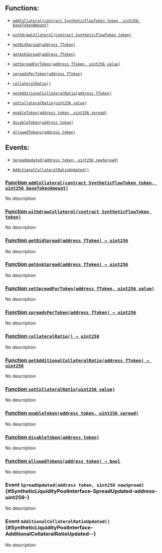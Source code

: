 ## Functions:

- [`addCollateral(contract SyntheticFlowToken token, uint256 baseTokenAmount)`](#SyntheticLiquidityPoolInterface-addCollateral-contract-SyntheticFlowToken-uint256-)

- [`withdrawCollateral(contract SyntheticFlowToken token)`](#SyntheticLiquidityPoolInterface-withdrawCollateral-contract-SyntheticFlowToken-)

- [`getBidSpread(address fToken)`](#SyntheticLiquidityPoolInterface-getBidSpread-address-)

- [`getAskSpread(address fToken)`](#SyntheticLiquidityPoolInterface-getAskSpread-address-)

- [`setSpreadForToken(address fToken, uint256 value)`](#SyntheticLiquidityPoolInterface-setSpreadForToken-address-uint256-)

- [`spreadsPerToken(address fToken)`](#SyntheticLiquidityPoolInterface-spreadsPerToken-address-)

- [`collateralRatio()`](#SyntheticLiquidityPoolInterface-collateralRatio--)

- [`getAdditionalCollateralRatio(address fToken)`](#SyntheticLiquidityPoolInterface-getAdditionalCollateralRatio-address-)

- [`setCollateralRatio(uint256 value)`](#SyntheticLiquidityPoolInterface-setCollateralRatio-uint256-)

- [`enableToken(address token, uint256 spread)`](#SyntheticLiquidityPoolInterface-enableToken-address-uint256-)

- [`disableToken(address token)`](#SyntheticLiquidityPoolInterface-disableToken-address-)

- [`allowedTokens(address token)`](#SyntheticLiquidityPoolInterface-allowedTokens-address-)

## Events:

- [`SpreadUpdated(address token, uint256 newSpread)`](#SyntheticLiquidityPoolInterface-SpreadUpdated-address-uint256-)

- [`AdditionalCollateralRatioUpdated()`](#SyntheticLiquidityPoolInterface-AdditionalCollateralRatioUpdated--)

### [Function `addCollateral(contract SyntheticFlowToken token, uint256 baseTokenAmount)`](#SyntheticLiquidityPoolInterface-addCollateral-contract-SyntheticFlowToken-uint256-)

No description

### [Function `withdrawCollateral(contract SyntheticFlowToken token)`](#SyntheticLiquidityPoolInterface-withdrawCollateral-contract-SyntheticFlowToken-)

No description

### [Function `getBidSpread(address fToken) → uint256`](#SyntheticLiquidityPoolInterface-getBidSpread-address-)

No description

### [Function `getAskSpread(address fToken) → uint256`](#SyntheticLiquidityPoolInterface-getAskSpread-address-)

No description

### [Function `setSpreadForToken(address fToken, uint256 value)`](#SyntheticLiquidityPoolInterface-setSpreadForToken-address-uint256-)

No description

### [Function `spreadsPerToken(address fToken) → uint256`](#SyntheticLiquidityPoolInterface-spreadsPerToken-address-)

No description

### [Function `collateralRatio() → uint256`](#SyntheticLiquidityPoolInterface-collateralRatio--)

No description

### [Function `getAdditionalCollateralRatio(address fToken) → uint256`](#SyntheticLiquidityPoolInterface-getAdditionalCollateralRatio-address-)

No description

### [Function `setCollateralRatio(uint256 value)`](#SyntheticLiquidityPoolInterface-setCollateralRatio-uint256-)

No description

### [Function `enableToken(address token, uint256 spread)`](#SyntheticLiquidityPoolInterface-enableToken-address-uint256-)

No description

### [Function `disableToken(address token)`](#SyntheticLiquidityPoolInterface-disableToken-address-)

No description

### [Function `allowedTokens(address token) → bool`](#SyntheticLiquidityPoolInterface-allowedTokens-address-)

No description

### Event `SpreadUpdated(address token, uint256 newSpread)` {#SyntheticLiquidityPoolInterface-SpreadUpdated-address-uint256-}

No description

### Event `AdditionalCollateralRatioUpdated()` {#SyntheticLiquidityPoolInterface-AdditionalCollateralRatioUpdated--}

No description
